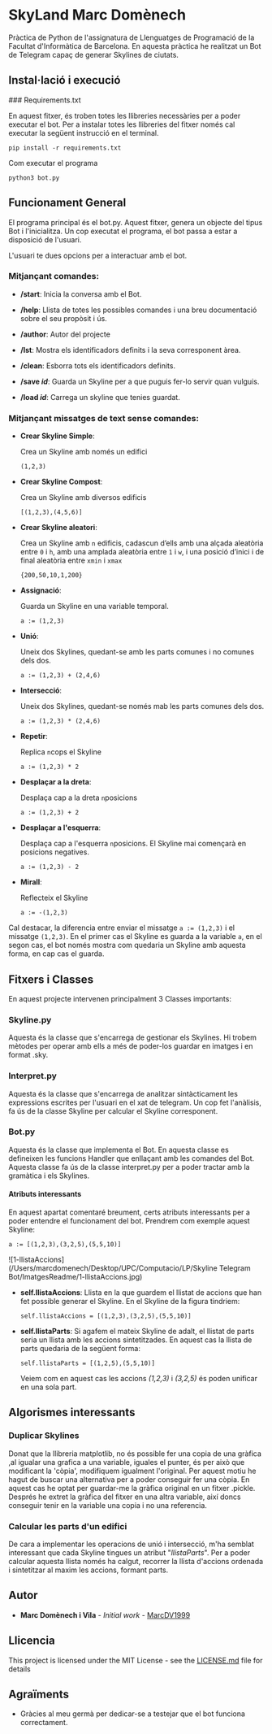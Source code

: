 # SkyLand Marc Domènech

Pràctica de Python de l'assignatura de Llenguatges de Programació de la Facultat d'Informàtica de Barcelona. En aquesta pràctica he realitzat un Bot de Telegram capaç de generar Skylines de ciutats.



## Instal·lació i execució

### Requirements.txt

En aquest fitxer, és troben totes les llibreries necessàries per a poder executar el bot. Per a instalar totes les llibreries del fitxer només cal executar la següent instrucció en el terminal.

```
pip install -r requirements.txt
```

Com executar el programa

```
python3 bot.py
```



## Funcionament General

El programa principal és el bot.py. Aquest fitxer, genera un objecte del tipus Bot i l'inicialitza. Un cop executat el programa, el bot passa a estar a disposició de l'usuari.

L'usuari te dues opcions per a interactuar amb el bot. 

### Mitjançant comandes:

- **/start**: Inicia la conversa amb el Bot.

- **/help**: Llista de totes les possibles comandes i una breu documentació sobre el seu propòsit i ús.

- **/author**: Autor del projecte

- **/lst**: Mostra els identificadors definits i la seva corresponent àrea.

- **/clean**: Esborra tots els identificadors definits.

- **/save _id_**: Guarda un Skyline per a que puguis fer-lo servir quan vulguis.

- **/load _id_**: Carrega un skyline que tenies guardat.

  

### Mitjançant missatges de text sense comandes:

- **Crear Skyline Simple**:

  Crea un Skyline amb només un edifici

  ```
  (1,2,3)
  ```

- **Crear Skyline Compost**:

  Crea un Skyline amb diversos edificis

  ```
  [(1,2,3),(4,5,6)]
  ```

- **Crear Skyline aleatori**:

  Crea un Skyline amb `n` edificis, cadascun d’ells amb una alçada aleatòria entre `0` i `h`, amb una amplada aleatòria entre `1` i `w`, i una posició d’inici i de final aleatòria entre `xmin` i `xmax`

  ```
  {200,50,10,1,200}
  ```

- **Assignació**:

  Guarda un Skyline en una variable temporal.

  ```
  a := (1,2,3)
  ```

- **Unió**:

  Uneix dos Skylines, quedant-se amb les parts comunes i no comunes dels dos.

  ```
  a := (1,2,3) + (2,4,6)
  ```

- **Intersecció**:

  Uneix dos Skylines, quedant-se només mab les parts comunes dels dos.

  ```
  a := (1,2,3) * (2,4,6)
  ```

- **Repetir**:

  Replica `n`cops el Skyline

  ```
  a := (1,2,3) * 2
  ```

- **Desplaçar a la dreta**:

  Desplaça cap a la dreta `n`posicions

  ```
  a := (1,2,3) + 2
  ```

- **Desplaçar a l'esquerra**:

  Desplaça cap a l'esquerra `n`posicions. El Skyline mai començarà en posicions negatives.

  ```
  a := (1,2,3) - 2
  ```

- **Mirall**:

  Reflecteix el Skyline

  ```
  a := -(1,2,3)
  ```

Cal destacar, la diferencia entre enviar el missatge `a := (1,2,3)` i el missatge `(1,2,3)`. En el primer cas el Skyline es guarda a la variable `a`, en el segon cas, el bot només mostra com quedaria un Skyline amb aquesta forma, en cap cas el guarda.



## Fitxers i Classes

En aquest projecte intervenen principalment 3 Classes importants:

### Skyline.py

Aquesta és la classe que s'encarrega de gestionar els Skylines. Hi trobem mètodes per operar amb ells a més de poder-los guardar en imatges i en format .sky.

### Interpret.py

Aquesta és la classe que s'encarrega de analitzar sintàcticament les expressions escrites per l'usuari en el xat de telegram. Un cop fet l'anàlisis, fa ús de la classe Skyline per calcular el Skyline corresponent.

### Bot.py

Aquesta és la classe que implementa el Bot. En aquesta classe es defineixen les funcions Handler que enllaçant amb les comandes del Bot. Aquesta classe fa ús de la classe interpret.py per a poder tractar amb la gramàtica i els Skylines.

#### Atributs interessants

En aquest apartat comentaré breument, certs atributs interessants per a poder entendre el funcionament del bot. Prendrem com exemple aquest Skyline:

```
a := [(1,2,3),(3,2,5),(5,5,10)]
```



![1-llistaAccions](/Users/marcdomenech/Desktop/UPC/Computacio/LP/Skyline Telegram Bot/ImatgesReadme/1-llistaAccions.jpg)

- **self.llistaAccions**: Llista en la que guardem el llistat de accions que han fet possible generar el Skyline. En el Skyline de la figura tindriem:

  ```
  self.llistaAccions = [(1,2,3),(3,2,5),(5,5,10)]
  ```

  

- **self.llistaParts**: Si agafem el mateix Skyline de adalt, el llistat de parts seria un llista amb les accions sintetitzades. En aquest cas la llista de parts quedaria de la següent forma:

  ```
  self.llistaParts = [(1,2,5),(5,5,10)]
  ```

  Veiem com en aquest cas les accions _(1,2,3)_ i _(3,2,5)_ és poden unificar en una sola part.

  

## Algorismes interessants

### Duplicar Skylines

Donat que la llibreria matplotlib, no és possible fer una copia de una gràfica ,al igualar una grafica a una variable, iguales el punter, és per això que modificant la 'còpia', modifiquem igualment l'original. Per aquest motiu he hagut de buscar una alternativa per a poder conseguir fer una còpia. En aquest cas he optat per guardar-me la gràfica original en un fitxer .pickle. Després he extret la gràfica del fitxer en una altra variable, així doncs conseguir tenir en la variable una copia i no una referencia.

### Calcular les parts d'un edifici

De cara a implementar les operacions de unió i intersecció, m'ha semblat interessant que cada Skyline tingues un atribut "_llistaParts_". Per a poder calcular aquesta llista només ha calgut, recorrer la llista d'accions ordenada i sintetitzar al maxim les accions, formant parts.



## Autor

- **Marc Domènech i Vila** - *Initial work* - [MarcDV1999](https://github.com/MarcDV1999)

## Llicencia

This project is licensed under the MIT License - see the [LICENSE.md](https://github.com/MarcDV1999/4-en-Ratlla/blob/master/LICENSE.md) file for details

## Agraïments

- Gràcies al meu germà per dedicar-se a testejar que el bot funciona correctament.